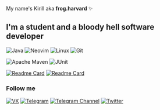My name's Kirill aka <b>frog.harvard</b> ✨
## I'm a student and a bloody hell software developer
![Java](https://img.shields.io/badge/-Java-191919?style=for-the-badge&logo=Java&logoColor=DD571C)
![Neovim](https://img.shields.io/badge/-Neovim-191919?style=for-the-badge&logo=Neovim&logoColor=86DC3D)
![Linux](https://img.shields.io/badge/-Linux-191919?style=for-the-badge&logo=Linux&logoColor=9B6DFF)
![Git](https://img.shields.io/badge/-Git-191919?style=for-the-badge&logo=Git&logoColor=E61236)

![Apache Maven](http://img.shields.io/maven-central/v/org.jboss.weld.se/weld-se-shaded.svg)
![JUnit](https://img.shields.io/badge/junit-v.5.8.2-blue)

[![Readme Card](https://github-readme-stats.vercel.app/api/pin/?username=frogindreams&repo=Apple-mixed)](https://github.com/frogindreams/Apple-mixed)
[![Readme Card](https://github-readme-stats.vercel.app/api/pin/?username=frogindreams&repo=Tetris)](https://github.com/frogindreams/Tetris)

### Follow me
[![VK](https://img.shields.io/badge/-VK-FFFFFF?style=for-the-badge&logo=VK&logoColor=87CEEB)](https://vk.com/kirill.koro)
[![Telegram](https://img.shields.io/badge/-Telegram-FFFFFF?style=for-the-badge&logo=Telegram&logoColor=003166)](https://t.me/frogharvard)
[![Telegram Channel](https://img.shields.io/badge/-Telegram_Channel-FFFFFF?style=for-the-badge&logo=Telegram&logoColor=003166)](https://t.me/botwithme)
[![Twitter](https://img.shields.io/badge/-Twitter-FFFFFF?style=for-the-badge&logo=Twitter&logoColor=BFE6FF)](https://twitter.com/FrogHarvard)
